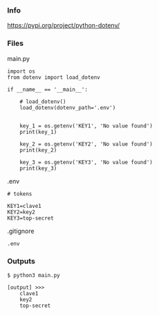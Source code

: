 ### Info
https://pypi.org/project/python-dotenv/

### Files
main.py
```
import os
from dotenv import load_dotenv

if __name__ == '__main__': 

    # load_dotenv()
    load_dotenv(dotenv_path='.env')


    key_1 = os.getenv('KEY1', 'No value found')
    print(key_1) 

    key_2 = os.getenv('KEY2', 'No value found')
    print(key_2)  
      
    key_3 = os.getenv('KEY3', 'No value found')
    print(key_3)
```
.env
```
# tokens

KEY1=clave1
KEY2=key2
KEY3=top-secret
```
.gitignore
```
.env
```

### Outputs

```
$ python3 main.py

[output] >>> 
    clave1
    key2
    top-secret
```
